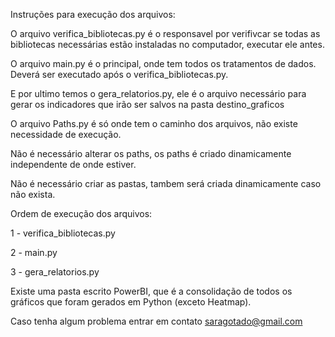 Instruções para execução dos arquivos:

O arquivo verifica_bibliotecas.py é o responsavel por verifivcar se todas as bibliotecas necessárias estão instaladas no computador, executar ele antes.

O arquivo main.py é o principal, onde tem todos os tratamentos de dados. Deverá ser executado após o verifica_bibliotecas.py.

E por ultimo temos o gera_relatorios.py, ele é o arquivo necessário para gerar os indicadores que irão ser salvos na pasta destino_graficos

O arquivo Paths.py é só onde tem o caminho dos arquivos, não existe necessidade de execução.

Não é necessário alterar os paths, os paths é criado dinamicamente independente de onde estiver.

Não é necessário criar as pastas, tambem será criada dinamicamente caso não exista.

Ordem de execução dos arquivos:

1 - verifica_bibliotecas.py 

2 - main.py

3 - gera_relatorios.py

Existe uma pasta escrito PowerBI, que é a consolidação de todos os gráficos que foram gerados em Python (exceto Heatmap).

Caso tenha algum problema entrar em contato saragotado@gmail.com

